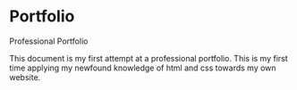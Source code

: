 # Portfolio
Professional Portfolio

This document is my first attempt at a professional portfolio. This is my first time applying my newfound knowledge of html and css towards my own website. 
